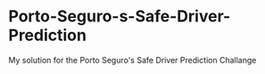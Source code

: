 # Porto-Seguro-s-Safe-Driver-Prediction
My solution for the Porto Seguro's Safe Driver Prediction Challange

